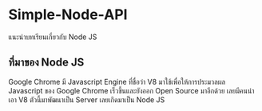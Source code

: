 # Simple-Node-API

แนะนำบทเรียนเกี่ยวกับ Node JS

## ที่มาของ Node JS 

Google Chrome มี Javascript Engine ที่ชื่อว่า V8 มาใช้เพื่อให้การประมวลผล Javascript ของ Google Chrome เร็วขึ้นและยังออก Open Source มาอีกด้วย เลยมีคนนำเอา V8 ตัวนี้มาพัฒนาเป็น Server เลยเกิดมาเป็น Node JS
